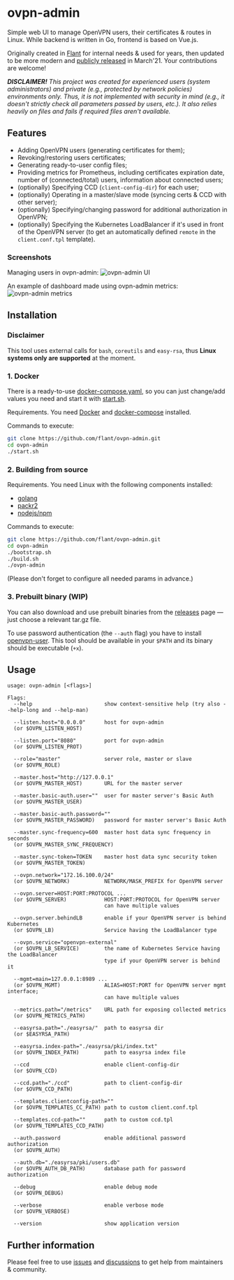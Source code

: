 # ovpn-admin

Simple web UI to manage OpenVPN users, their certificates & routes in Linux. While backend is written in Go, frontend is based on Vue.js.

Originally created in [Flant](https://flant.com/) for internal needs & used for years, then updated to be more modern and [publicly released](https://blog.flant.com/introducing-ovpn-admin-web-interface-for-openvpn/) in March'21. Your contributions are welcome!

***DISCLAIMER!** This project was created for experienced users (system administrators) and private (e.g., protected by network policies) environments only. Thus, it is not implemented with security in mind (e.g., it doesn't strictly check all parameters passed by users, etc.). It also relies heavily on files and fails if required files aren't available.*

## Features

* Adding OpenVPN users (generating certificates for them);
* Revoking/restoring users certificates;
* Generating ready-to-user config files;
* Providing metrics for Prometheus, including certificates expiration date, number of (connected/total) users, information about connected users;
* (optionally) Specifying CCD (`client-config-dir`) for each user;
* (optionally) Operating in a master/slave mode (syncing certs & CCD with other server);
* (optionally) Specifying/changing password for additional authorization in OpenVPN;
* (optionally) Specifying the Kubernetes LoadBalancer if it's used in front of the OpenVPN server (to get an automatically defined `remote` in the `client.conf.tpl` template).

### Screenshots

Managing users in ovpn-admin:
![ovpn-admin UI](https://raw.githubusercontent.com/flant/ovpn-admin/master/img/ovpn-admin-users.png)

An example of dashboard made using ovpn-admin metrics:
![ovpn-admin metrics](https://raw.githubusercontent.com/flant/ovpn-admin/master/img/ovpn-admin-metrics.png)

## Installation

### Disclaimer

This tool uses external calls for `bash`, `coreutils` and `easy-rsa`, thus **Linux systems only are supported** at the moment.

### 1. Docker

There is a ready-to-use [docker-compose.yaml](https://github.com/flant/ovpn-admin/blob/master/docker-compose.yaml), so you can just change/add values you need and start it with [start.sh](https://github.com/flant/ovpn-admin/blob/master/start.sh).

Requirements. You need [Docker](https://docs.docker.com/get-docker/) and [docker-compose](https://docs.docker.com/compose/install/) installed.

Commands to execute:

```bash
git clone https://github.com/flant/ovpn-admin.git
cd ovpn-admin
./start.sh
```

### 2. Building from source

Requirements. You need Linux with the following components installed:
- [golang](https://golang.org/doc/install)
- [packr2](https://github.com/gobuffalo/packr#installation)
- [nodejs/npm](https://nodejs.org/en/download/package-manager/)

Commands to execute:

```bash
git clone https://github.com/flant/ovpn-admin.git
cd ovpn-admin
./bootstrap.sh
./build.sh
./ovpn-admin 
```

(Please don't forget to configure all needed params in advance.)

### 3. Prebuilt binary (WIP)

You can also download and use prebuilt binaries from the [releases](https://github.com/flant/ovpn-admin/releases) page — just choose a relevant tar.gz file.

To use password authentication (the `--auth` flag) you have to install [openvpn-user](https://github.com/pashcovich/openvpn-user/releases). This tool should be available in your `$PATH` and its binary should be executable (`+x`).

## Usage

```
usage: ovpn-admin [<flags>]

Flags:
  --help                       show context-sensitive help (try also --help-long and --help-man)

  --listen.host="0.0.0.0"      host for ovpn-admin
  (or $OVPN_LISTEN_HOST)

  --listen.port="8080"         port for ovpn-admin
  (or $OVPN_LISTEN_PROT)

  --role="master"              server role, master or slave
  (or $OVPN_ROLE)

  --master.host="http://127.0.0.1"  
  (or $OVPN_MASTER_HOST)       URL for the master server

  --master.basic-auth.user=""  user for master server's Basic Auth
  (or $OVPN_MASTER_USER)
 
  --master.basic-auth.password=""  
  (or $OVPN_MASTER_PASSWORD)   password for master server's Basic Auth

  --master.sync-frequency=600  master host data sync frequency in seconds
  (or $OVPN_MASTER_SYNC_FREQUENCY)

  --master.sync-token=TOKEN    master host data sync security token
  (or $OVPN_MASTER_TOKEN)

  --ovpn.network="172.16.100.0/24"  
  (or $OVPN_NETWORK)           NETWORK/MASK_PREFIX for OpenVPN server

  --ovpn.server=HOST:PORT:PROTOCOL ...  
  (or $OVPN_SERVER)            HOST:PORT:PROTOCOL for OpenVPN server
                               can have multiple values

  --ovpn.server.behindLB       enable if your OpenVPN server is behind Kubernetes
  (or $OVPN_LB)                Service having the LoadBalancer type

  --ovpn.service="openvpn-external"  
  (or $OVPN_LB_SERVICE)        the name of Kubernetes Service having the LoadBalancer
                               type if your OpenVPN server is behind it

  --mgmt=main=127.0.0.1:8989 ...  
  (or $OVPN_MGMT)              ALIAS=HOST:PORT for OpenVPN server mgmt interface;
                               can have multiple values

  --metrics.path="/metrics"    URL path for exposing collected metrics
  (or $OVPN_METRICS_PATH)

  --easyrsa.path="./easyrsa/"  path to easyrsa dir
  (or $EASYRSA_PATH)

  --easyrsa.index-path="./easyrsa/pki/index.txt"  
  (or $OVPN_INDEX_PATH)        path to easyrsa index file

  --ccd                        enable client-config-dir
  (or $OVPN_CCD)

  --ccd.path="./ccd"           path to client-config-dir
  (or $OVPN_CCD_PATH)

  --templates.clientconfig-path=""  
  (or $OVPN_TEMPLATES_CC_PATH) path to custom client.conf.tpl

  --templates.ccd-path=""      path to custom ccd.tpl
  (or $OVPN_TEMPLATES_CCD_PATH)

  --auth.password              enable additional password authorization
  (or $OVPN_AUTH)

  --auth.db="./easyrsa/pki/users.db"
  (or $OVPN_AUTH_DB_PATH)      database path for password authorization

  --debug                      enable debug mode
  (or $OVPN_DEBUG)

  --verbose                    enable verbose mode
  (or $OVPN_VERBOSE)
 
  --version                    show application version
```

## Further information

Please feel free to use [issues](https://github.com/flant/ovpn-admin/issues) and [discussions](https://github.com/flant/ovpn-admin/discussions) to get help from maintainers & community.
